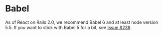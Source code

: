 # Babel

As of React on Rails 2.0, we recommend Babel 6 and at least node version 5.5. If you want to stick with Babel 5 for a bit, see [Issue #238](https://github.com/shakacode/react_on_rails/issues/238).
